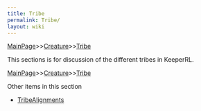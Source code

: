 ```yaml
---
title: Tribe
permalink: Tribe/
layout: wiki
---
```


[MainPage](/keeperrl_wiki/ "wikilink")>>[Creature](/keeperrl_wiki/Creature "wikilink")>>[Tribe](/keeperrl_wiki/Tribe "wikilink")

This sections is for discussion of the different tribes in KeeperRL.

[MainPage](/keeperrl_wiki/ "wikilink")>>[Creature](/keeperrl_wiki/Creature "wikilink")>>[Tribe](/keeperrl_wiki/Tribe "wikilink")

Other items in this section
-    [TribeAlignments](/keeperrl_wiki/TribeAlignments "wikilink")
